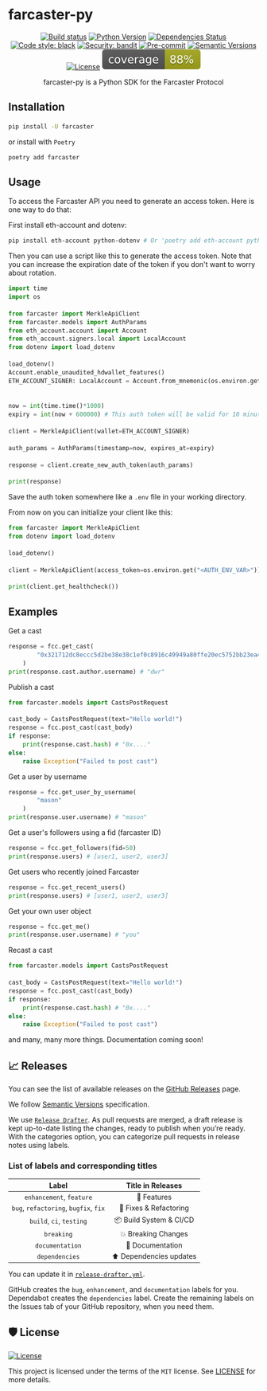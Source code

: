 # farcaster-py

<div align="center">

[![Build status](https://github.com/a16z/farcaster-py/workflows/build/badge.svg?branch=master&event=push)](https://github.com/fmhall/farcaster/actions?query=workflow%3Abuild)
[![Python Version](https://img.shields.io/pypi/pyversions/farcaster.svg)](https://pypi.org/project/farcaster/)
[![Dependencies Status](https://img.shields.io/badge/dependencies-up%20to%20date-brightgreen.svg)](https://github.com/a16z/farcaster-py/pulls?utf8=%E2%9C%93&q=is%3Apr%20author%3Aapp%2Fdependabot)
[![Code style: black](https://img.shields.io/badge/code%20style-black-000000.svg)](https://github.com/psf/black)
[![Security: bandit](https://img.shields.io/badge/security-bandit-green.svg)](https://github.com/PyCQA/bandit)
[![Pre-commit](https://img.shields.io/badge/pre--commit-enabled-brightgreen?logo=pre-commit&logoColor=white)](https://github.com/a16z/farcaster-py/blob/master/.pre-commit-config.yaml)
[![Semantic Versions](https://img.shields.io/badge/%20%20%F0%9F%93%A6%F0%9F%9A%80-semantic--versions-e10079.svg)](https://github.com/a16z/farcaster-py/releases)
[![License](https://img.shields.io/github/license/fmhall/farcaster)](https://github.com/a16z/farcaster-py/blob/master/LICENSE)
![Coverage Report](assets/images/coverage.svg)

farcaster-py is a Python SDK for the Farcaster Protocol

</div>

## Installation

```bash
pip install -U farcaster
```

or install with `Poetry`

```bash
poetry add farcaster
```


## Usage
To access the Farcaster API you need to generate an access token. Here is one way to do that:

First install eth-account and dotenv:
```bash
pip install eth-account python-dotenv # Or 'poetry add eth-account python-dotenv'
```

Then you can use a script like this to generate the access token. Note that you can increase the expiration date of the token if you don't want to worry about rotation.

```python
import time
import os

from farcaster import MerkleApiClient
from farcaster.models import AuthParams
from eth_account.account import Account
from eth_account.signers.local import LocalAccount
from dotenv import load_dotenv

load_dotenv()
Account.enable_unaudited_hdwallet_features()
ETH_ACCOUNT_SIGNER: LocalAccount = Account.from_mnemonic(os.environ.get("<MNEMONIC_ENV_VAR>"))


now = int(time.time()*1000)
expiry = int(now + 600000) # This auth token will be valid for 10 minutes. You can increase this up to 1 year

client = MerkleApiClient(wallet=ETH_ACCOUNT_SIGNER)

auth_params = AuthParams(timestamp=now, expires_at=expiry)

response = client.create_new_auth_token(auth_params)

print(response)
```

Save the auth token somewhere like a `.env` file in your working directory.

From now on you can initialize your client like this:

```python
from farcaster import MerkleApiClient
from dotenv import load_dotenv

load_dotenv()

client = MerkleApiClient(access_token=os.environ.get("<AUTH_ENV_VAR>"))

print(client.get_healthcheck())
```


## Examples

Get a cast

```python
response = fcc.get_cast(
        "0x321712dc8eccc5d2be38e38c1ef0c8916c49949a80ffe20ec5752bb23ea4d86f"
    )
print(response.cast.author.username) # "dwr"
```

Publish a cast

```python
from farcaster.models import CastsPostRequest

cast_body = CastsPostRequest(text="Hello world!")
response = fcc.post_cast(cast_body)
if response:
    print(response.cast.hash) # "0x...."
else:
    raise Exception("Failed to post cast")
```

Get a user by username

```python
response = fcc.get_user_by_username(
        "mason"
    )
print(response.user.username) # "mason"
```

Get a user's followers using a fid (farcaster ID)

```python
response = fcc.get_followers(fid=50)
print(response.users) # [user1, user2, user3]
```

Get users who recently joined Farcaster

```python
response = fcc.get_recent_users()
print(response.users) # [user1, user2, user3]
```

Get your own user object

```python
response = fcc.get_me()
print(response.user.username) # "you"
```

Recast a cast

```python
from farcaster.models import CastsPostRequest

cast_body = CastsPostRequest(text="Hello world!")
response = fcc.post_cast(cast_body)
if response:
    print(response.cast.hash) # "0x...."
else:
    raise Exception("Failed to post cast")
```

and many, many more things. Documentation coming soon!



## 📈 Releases

You can see the list of available releases on the [GitHub Releases](https://github.com/fmhall/farcaster/releases) page.

We follow [Semantic Versions](https://semver.org/) specification.

We use [`Release Drafter`](https://github.com/marketplace/actions/release-drafter). As pull requests are merged, a draft release is kept up-to-date listing the changes, ready to publish when you’re ready. With the categories option, you can categorize pull requests in release notes using labels.

### List of labels and corresponding titles

|               **Label**               |  **Title in Releases**  |
| :-----------------------------------: | :---------------------: |
|       `enhancement`, `feature`        |       🚀 Features       |
| `bug`, `refactoring`, `bugfix`, `fix` | 🔧 Fixes & Refactoring  |
|       `build`, `ci`, `testing`        | 📦 Build System & CI/CD |
|              `breaking`               |   💥 Breaking Changes   |
|            `documentation`            |    📝 Documentation     |
|            `dependencies`             | ⬆️ Dependencies updates |

You can update it in [`release-drafter.yml`](https://github.com/fmhall/farcaster/blob/master/.github/release-drafter.yml).

GitHub creates the `bug`, `enhancement`, and `documentation` labels for you. Dependabot creates the `dependencies` label. Create the remaining labels on the Issues tab of your GitHub repository, when you need them.

## 🛡 License

[![License](https://img.shields.io/github/license/fmhall/farcaster)](https://github.com/fmhall/farcaster/blob/master/LICENSE)

This project is licensed under the terms of the `MIT` license. See [LICENSE](https://github.com/fmhall/farcaster/blob/master/LICENSE) for more details.
